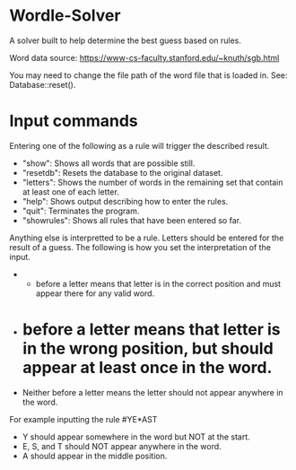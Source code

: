# Wordle-Solver

 A solver built to help determine the best guess based on rules.

Word data source: https://www-cs-faculty.stanford.edu/~knuth/sgb.html

You may need to change the file path of the word file that is loaded in. See: Database::reset().

# Input commands

Entering one of the following as a rule will trigger the described result.

- "show": Shows all words that are possible still.
- "resetdb": Resets the database to the original dataset.
- "letters": Shows the number of words in the remaining set that contain at least one of each letter.
- "help": Shows output describing how to enter the rules.
- "quit": Terminates the program.
- "showrules": Shows all rules that have been entered so far.

Anything else is interpretted to be a rule. Letters should be entered for the result of a guess. The following is how you set the interpretation of the input.

- * before a letter means that letter is in the correct position and must appear there for any valid word.
- # before a letter means that letter is in the wrong position, but should appear at least once in the word.
- Neither before a letter means the letter should not appear anywhere in the word.

For example inputting the rule #YE*AST
- Y should appear somewhere in the word but NOT at the start.
- E, S, and T should NOT appear anywhere in the word.
- A should appear in the middle position.